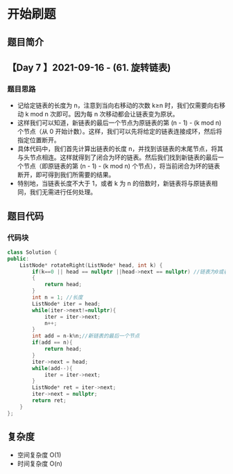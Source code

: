 # 开始刷题

## 题目简介

 
【Day 7 】2021-09-16 - (61. 旋转链表)
-------------------


### 题目思路

+ 记给定链表的长度为 n，注意到当向右移动的次数 k≥n 时，我们仅需要向右移动 k mod n 次即可。因为每 n 次移动都会让链表变为原状。
+ 这样我们可以知道，新链表的最后一个节点为原链表的第 (n - 1) - (k mod n)个节点（从 0 开始计数）。这样，我们可以先将给定的链表连接成环，然后将指定位置断开。
+ 具体代码中，我们首先计算出链表的长度 n，并找到该链表的末尾节点，将其与头节点相连。这样就得到了闭合为环的链表。然后我们找到新链表的最后一个节点（即原链表的第 (n - 1) - (k mod n) 个节点），将当前闭合为环的链表断开，即可得到我们所需要的结果。
+ 特别地，当链表长度不大于 1，或者 k 为 n 的倍数时，新链表将与原链表相同，我们无需进行任何处理。



## 题目代码
### 代码块
``` c++
class Solution {
public:
    ListNode* rotateRight(ListNode* head, int k) {
        if(k==0 || head == nullptr ||head->next == nullptr) //链表为0或者链表只有一个数据或者不移动
        {
            return head;
        }
        int n = 1; //长度
        ListNode* iter = head;
        while(iter->next!=nullptr){
            iter = iter->next;
            n++;
        }
        int add = n-k%n;//新链表的最后一个节点
        if(add == n){
            return head;
        }
        iter->next = head;
        while(add--){
            iter = iter->next;
        }
        ListNode* ret = iter->next;
        iter->next = nullptr;
        return ret;
    }
};
```

## 复杂度
+ 空间复杂度 O(1)
+ 时间复杂度 O(n)
